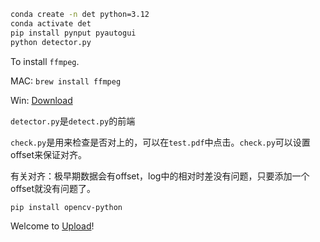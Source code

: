 ```bash
conda create -n det python=3.12
conda activate det
pip install pynput pyautogui
python detector.py
```

To install `ffmpeg`.

MAC: `brew install ffmpeg`

Win: [Download](https://ffmpeg.org/download.html)

`detector.py`是`detect.py`的前端

`check.py`是用来检查是否对上的，可以在`test.pdf`中点击。`check.py`可以设置offset来保证对齐。

有关对齐：极早期数据会有offset，log中的相对时差没有问题，只要添加一个offset就没有问题了。

```bash
pip install opencv-python
```

Welcome to [Upload](https://cloud.tsinghua.edu.cn/u/d/94e37566dc6c4bc0afcd/)!
